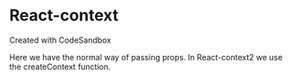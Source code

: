# React-context
Created with CodeSandbox

Here we have the normal way of passing props.
In React-context2 we use the createContext function.
